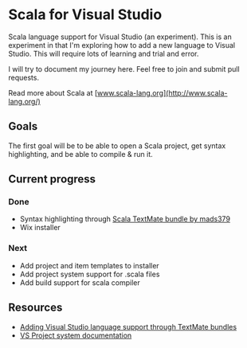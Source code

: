 # Scala for Visual Studio

Scala language support for Visual Studio (an experiment). This is an experiment in that I'm exploring how to add a new language to Visual Studio. This will require lots of learning and trial and error.

I will try to document my journey here. Feel free to join and submit pull requests.

Read more about Scala at [www.scala-lang.org](http://www.scala-lang.org/)

## Goals
The first goal will be to be able to open a Scala project, get syntax highlighting, and be able to compile & run it.

## Current progress
### Done
* Syntax highlighting through [Scala TextMate bundle by mads379](https://github.com/mads379/scala.tmbundle)
* Wix installer

### Next
* Add project and item templates to installer
* Add project system support for .scala files
* Add build support for scala compiler

## Resources
* [Adding Visual Studio language support through TextMate bundles](http://timsneath.com/haskell-and-vs2015/)
* [VS Project system documentation](https://github.com/Microsoft/VSProjectSystem)